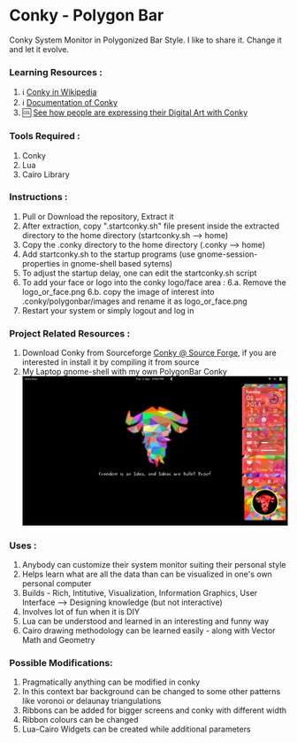 Conky - Polygon Bar
===================

Conky System Monitor in Polygonized Bar Style. I like to share it. Change it and let it evolve.

### Learning Resources :

1. :information_source: 	[Conky in Wikipedia](https://en.wikipedia.org/wiki/Conky_%28software%29)
2. :information_source: 	[Documentation of Conky](http://conky.sourceforge.net/documentation.html)
2. :cool:	[See how people are expressing their Digital Art with Conky](http://conky-artists-group.deviantart.com/)

### Tools Required :

1. Conky
2. Lua
3. Cairo Library

### Instructions :

1. Pull or Download the repository, Extract it
2. After extraction, copy ".startconky.sh" file present inside the extracted directory to the home directory (startconky.sh --> home)
3. Copy the .conky directory to the home directory (.conky --> home)
4. Add startconky.sh to the startup programs (use gnome-session-properties in gnome-shell based sytems)
5. To adjust the startup delay, one can edit the startconky.sh script
6. To add your face or logo into the conky logo/face area :
 6.a. Remove the logo_or_face.png
 6.b. copy the image of interest into .conky/polygonbar/images and rename it as logo_or_face.png
7. Restart your system or simply logout and log in

### Project Related Resources :

1. Download Conky from Sourceforge [Conky @ Source Forge](http://conky.sourceforge.net/), if you are interested in install it by compiling it from source
2. My Laptop gnome-shell with my own PolygonBar Conky ![Final Edition](/finaledition.png)

### Uses :

1. Anybody can customize their system monitor suiting their personal style
2. Helps learn what are all the data than can be visualized in one's own personal computer
3. Builds - Rich, Intitutive, Visualization, Information Graphics, User Interface --> Designing knowledge (but not interactive)
4. Involves lot of fun when it is DIY
5. Lua can be understood and learned in an interesting and funny way
6. Cairo drawing methodology can be learned easily - along with Vector Math and Geometry

### Possible Modifications:

1. Pragmatically anything can be modified in conky
2. In this context bar background can be changed to some other patterns like voronoi or delaunay triangulations
3. Ribbons can be added for bigger screens and conky with different width
4. Ribbon colours can be changed
5. Lua-Cairo Widgets can be created while additional parameters


